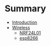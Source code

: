 # Summary

* [Introduction](README.md)
* [Wireless](wireless.md)
  * [NRF24L01](wireless/nrf24l01.md)
  * [esp8266](wireless/esp8266.md)

